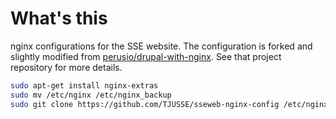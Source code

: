 # What's this

nginx configurations for the SSE website. The configuration is forked and slightly modified from [perusio/drupal-with-nginx](https://github.com/perusio/drupal-with-nginx). See that project repository for more details.

```bash
sudo apt-get install nginx-extras
sudo mv /etc/nginx /etc/nginx_backup
sudo git clone https://github.com/TJUSSE/sseweb-nginx-config /etc/nginx
```
